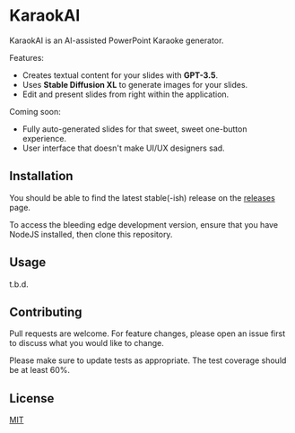 # KaraokAI

KaraokAI is an AI-assisted PowerPoint Karaoke generator.

Features:
  - Creates textual content for your slides with **GPT-3.5**.
  - Uses **Stable Diffusion XL** to generate images for your slides.
  - Edit and present slides from right within the application.

Coming soon:
  - Fully auto-generated slides for that sweet, sweet one-button experience.
  - User interface that doesn't make UI/UX designers sad.

## Installation

You should be able to find the latest stable(-ish) release on the [releases] page.

To access the bleeding edge development version, ensure that you have NodeJS installed, then clone this repository.

## Usage

t.b.d.

## Contributing

Pull requests are welcome. For feature changes, please open an issue first to discuss what you would like to change.

Please make sure to update tests as appropriate. The test coverage should be at least 60%.

## License

[MIT](https://choosealicense.com/licenses/mit/)

[releases]: https://github.com/MrManny/karaokai/releases
